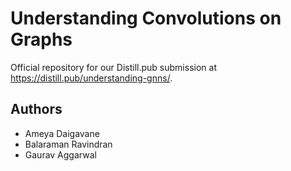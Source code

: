 # Understanding Convolutions on Graphs
Official repository for our Distill.pub submission at https://distill.pub/understanding-gnns/.

## Authors
* Ameya Daigavane
* Balaraman Ravindran
* Gaurav Aggarwal
